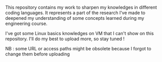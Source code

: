 This repository contains my work to sharpen my knowledges in different coding languages.
It represents a part of the research I've made to deepened my understanding of some concepts learned during my engineering course.

I've got some Linux basics knowledges on VM that I can't show on this repository.
I'll do my best to upload more, so stay tuned ! 


NB : some URL or access paths might be obsolete because I forgot to change them before uploading
